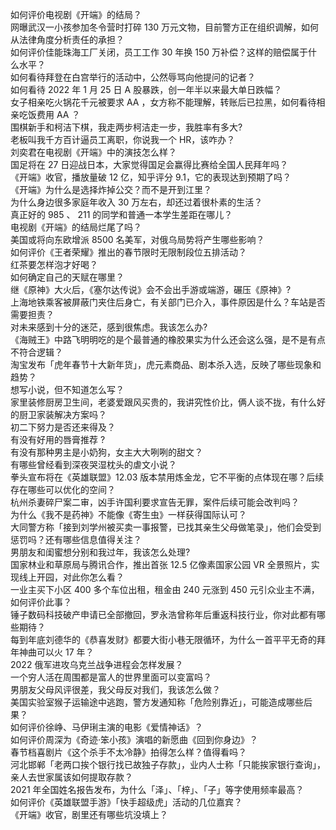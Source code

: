 如何评价电视剧《开端》的结局？  
网曝武汉一小孩参加冬令营时打碎 130 万元文物，目前警方正在组织调解，如何从法律角度分析责任的承担？  
如何评价佳能珠海工厂关闭，员工工作 30 年换 150 万补偿？这样的赔偿属于什么水平？  
如何看待拜登在白宫举行的活动中，公然辱骂向他提问的记者？  
如何看待 2022 年 1 月 25 日 A 股暴跌，创一年半以来最大单日跌幅？  
女子相亲吃火锅花千元被要求 AA ，女方称不能理解，转账后已拉黑，如何看待相亲吃饭费用 AA ？  
围棋新手和柯洁下棋，我走两步柯洁走一步，我胜率有多大?  
老板叫我千方百计逼员工离职，你说我一个 HR，该咋办？  
刘奕君在电视剧《开端》中的演技怎么样？  
国足将在 27 日迎战日本，大家觉得国足会赢得比赛给全国人民拜年吗？  
《开端》收官，播放量破 12 亿，知乎评分 9.1，它的表现达到预期了吗？  
《开端》为什么是选择炸掉公交？而不是开到江里？  
为什么身边很多家庭年收入 30 万左右，却还过着很朴素的生活？  
真正好的 985 、 211 的同学和普通一本学生差距在哪儿？  
电视剧《开端》的结局烂尾了吗？  
美国或将向东欧增派 8500 名美军，对俄乌局势将产生哪些影响？  
如何评价《王者荣耀》推出的春节限时无限制段位五排活动？  
红茶要怎样泡才好喝？  
如何确定自己的天赋在哪里？  
继《原神》大火后，《塞尔达传说》会不会出手游或端游，碾压《原神》?  
上海地铁乘客被屏蔽门夹住后身亡，有关部门已介入，事件原因是什么？车站是否需要担责？  
对未来感到十分的迷茫，感到很焦虑。我该怎么办?  
《海贼王》中路飞明明吃的是个最普通的橡胶果实为什么还会这么强，是不是有点不符合逻辑？  
淘宝发布「虎年春节十大新年货」，虎元素商品、剧本杀入选，反映了哪些现象和趋势？  
想写小说，但不知道怎么写？  
家里装修厨房卫生间，老婆爱跟风买贵的，我讲究性价比，俩人谈不拢，有什么好的厨卫家装解决方案吗？  
初二下努力是否还来得及？  
有没有好用的唇膏推荐 ?  
有没有那种男主是小奶狗，女主大大咧咧的甜文？  
有哪些曾经看到深夜哭湿枕头的虐文小说？  
拳头宣布将在《英雄联盟》12.03 版本禁用炼金龙，它不平衡的点体现在哪？后续存在哪些可以优化的空间？  
杭州杀妻碎尸案二审，凶手许国利要求宣告无罪，案件后续可能会改判吗？  
为什么《我不是药神》不能像《寄生虫》一样获得国际认可？  
大同警方称「接到刘学州被买卖一事报警，已找其亲生父母做笔录」，他们会受到惩罚吗？还有哪些信息值得关注？  
男朋友和闺蜜想分别和我过年，我该怎么处理?  
国家林业和草原局与腾讯合作，推出首张 12.5 亿像素国家公园 VR 全景照片，实现线上开园，对此你怎么看？  
一业主买下小区 400 多个车位出租，租金由 240 元涨到 450 元引众业主不满，如何评价此事？  
锤子数码科技破产申请已全部撤回，罗永浩曾称年后重返科技行业，你对此都有哪些期待？  
每到年底刘德华的《恭喜发财》都要大街小巷无限循环，为什么一首平平无奇的拜年神曲可以火 17 年？  
2022 俄军进攻乌克兰战争进程会怎样发展？  
一个穷人活在周围都是富人的世界里面可以变富吗？  
男朋友父母风评很差，我父母反对我们，我该怎么做？  
美国实验室猴子运输途中逃跑，警方发通知称「危险别靠近」，可能造成哪些后果？  
如何评价徐峥、马伊琍主演的电影《爱情神话》？  
如何评价周深为《奇迹·笨小孩》演唱的新愿曲《回到你身边》？  
春节档喜剧片《这个杀手不太冷静》拍得怎么样？值得看吗？  
河北邯郸「老两口挨个银行找已故独子存款」，业内人士称「只能挨家银行查询」，亲人去世家属该如何提取存款？  
2021 年全国姓名报告发布，为什么「泽」、「梓」、「子」等字使用频率最高？  
如何评价《英雄联盟手游》「快手超级虎」活动的几位嘉宾？  
《开端》收官，剧里还有哪些坑没填上？  
